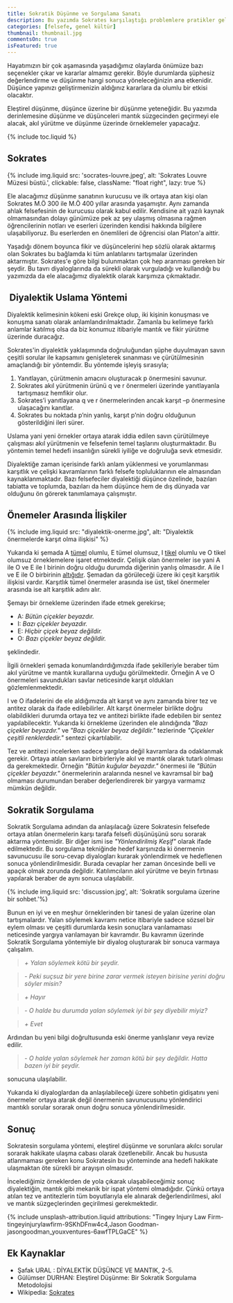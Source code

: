 ```yaml
---
title: Sokratik Düşünme ve Sorgulama Sanatı
description: Bu yazımda Sokrates karşılaştığı problemlere pratikler geliştirirken izlediği yolların neler olduğu ve yaklaşımları değerlendireceğiz.
categories: [felsefe, genel kültür]
thumbnail: thumbnail.jpg
commentsOn: true
isFeatured: true
---
```


Hayatımızın bir çok aşamasında yaşadığımız olaylarda önümüze bazı seçenekler çıkar ve kararlar almamız gerekir. Böyle durumlarda şüphesiz değerlendirme ve düşünme hangi sonuca yöneleceğinizin ana etkenidir. Düşünce yapınızı geliştirmenizin aldığınız kararlara da olumlu bir etkisi olacaktır.

Eleştirel düşünme, düşünce üzerine bir düşünme yeteneğidir. Bu yazımda derinlemesine düşünme ve düşünceleri mantık süzgecinden geçirmeyi ele alacak, akıl yürütme ve düşünme üzerinde örneklemeler yapacağız.

{% include toc.liquid %}

## Sokrates

{% include img.liquid src: 'socrates-louvre.jpeg', alt: 'Sokrates Louvre Müzesi büstü.', clickable: false, className: "float right", lazy: true %}

Ele alacağımız düşünme sanatının kurucusu ve ilk ortaya atan kişi olan Sokrates M.Ö 300 ile M.Ö 400 yıllar arasında yaşamıştır. Aynı zamanda ahlak felsefesinin de kurucusu olarak kabul edilir. Kendisine ait yazılı kaynak olmamasından dolayı günümüze pek az şey ulaşmış olmasına rağmen öğrencilerinin notları ve eserleri üzerinden kendisi hakkında bilgilere ulaşabiliyoruz. Bu eserlerden en önemlileri de öğrencisi olan Platon'a aittir.

Yaşadığı dönem boyunca fikir ve düşüncelerini hep sözlü olarak aktarmış olan Sokrates bu bağlamda ki tüm anlatılarını tartışmalar üzerinden aktarmıştır. Sokrates'e göre bilgi bulunmaktan çok hep aranması gereken bir şeydir. Bu tavrı diyaloglarında da sürekli olarak vurguladığı ve kullandığı bu yazımızda da ele alacağımız diyalektik olarak karşımıza çıkmaktadır.

##  Diyalektik Uslama Yöntemi

Diyalektik kelimesinin kökeni eski Grekçe olup, iki kişinin konuşması ve konuşma sanatı olarak anlamlandırılmaktadır. Zamanla bu kelimeye farklı anlamlar katılmış olsa da biz konumuz itibariyle mantık ve fikir yürütme üzerinde duracağız.

Sokrates'in diyalektik yaklaşımında doğruluğundan şüphe duyulmayan savın çeşitli sorular ile kapsamını genişleterek sınanması ve çürütülmesinin amaçlandığı bir yöntemdir. Bu yöntemde işleyiş sırasıyla;

1. Yanıtlayan, çürütmenin amacını oluşturacak p önermesini savunur.
2. Sokrates akıl yürütmenin ürünü q ve r önermeleri üzerinde yanıtlayanla tartışmasız hemfikir olur.
3. Sokrates’i yanıtlayana q ve r önermelerinden ancak karşıt –p önermesine ulaşacağını kanıtlar.
4. Sokrates bu noktada p’nin yanlış, karşıt p’nin doğru olduğunun gösterildiğini ileri sürer.

Uslama yani yeni örnekler ortaya atarak iddia edilen savın çürütülmeye çalışması akıl yürütmenin ve felsefenin temel taşlarını oluşturmaktadır. Bu yöntemin temel hedefi insanlığın sürekli iyiliğe ve doğruluğa sevk etmesidir.

Diyalektiğe zaman içerisinde farklı anlam yüklenmesi ve yorumlanması karşıtlık ve çelişki kavramlarının farklı felsefe topluluklarının ele almasından kaynaklanmaktadır. Bazı felsefeciler diyalektiği düşünce özelinde, bazıları tabiatta ve toplumda, bazıları da hem düşünce hem de dış dünyada var olduğunu ön görerek tanımlamaya çalışmıştır.

## Önemeler Arasında İlişkiler

{% include img.liquid src: "diyalektik-onerme.jpg", alt: "Diyalektik önermelerde karşıt olma ilişkisi" %}

Yukarıda ki şemada A [tümel](https://tr.wikipedia.org/wiki/Kavram#:~:text=T%C3%BCmel%2C%20tekil%20ve%20tikel%20kavramlar,t%C3%BCmel%20ya%20da%20tekil%20olabilirler.) olumlu, E tümel olumsuz, I [tikel](https://tr.wikipedia.org/wiki/Kavram#:~:text=T%C3%BCmel%2C%20tekil%20ve%20tikel%20kavramlar,t%C3%BCmel%20ya%20da%20tekil%20olabilirler.) olumlu ve O tikel olumsuz örneklemelere işaret etmektedir. Çelişik olan önermeler ise yani A ile O ve E ile I birinin doğru olduğu durumda diğerinin yanlış olmasıdır. A ile I ve E ile O birbirinin [altığıdır](https://tr.wiktionary.org/wiki/alt%C4%B1k). Şemadan da görüleceği üzere iki çeşit karşıtlık ilişkisi vardır. Karşıtlık tümel önermeler arasında ise üst, tikel önermeler arasında ise alt karşıtlık adını alır.

Şemayı bir örnekleme üzerinden ifade etmek gerekirse;

- A: _Bütün çiçekler beyazdır._
- I: _Bazı çiçekler beyazdır._
- E: _Hiçbir çiçek beyaz değildir._
- O: _Bazı çiçekler beyaz değildir._

şeklindedir.

İlgili örnekleri şemada konumlandırdığımızda ifade şekilleriyle beraber tüm akıl yürütme ve mantık kurallarına uyduğu görülmektedir. Örneğin A ve O önermeleri savundukları savlar neticesinde karşıt oldukları gözlemlenmektedir.

I ve O ifadelerini de ele aldığımızda alt karşıt ve aynı zamanda birer tez ve antitez olarak da ifade edilebilirler. Alt karşıt önermeler birlikte doğru olabildikleri durumda ortaya tez ve antitezi birlikte ifade edebilen bir sentez yapılabilecektir. Yukarıda ki örnekleme üzerinden ele alındığında _"Bazı çiçekler beyazdır."_ ve _"Bazı çiçekler beyaz değildir."_ tezlerinde _"Çiçekler çeşitli renklerdedir."_ sentezi çıkartılabilir.

Tez ve antitezi incelerken sadece yargılara değil kavramlara da odaklanmak gerekir. Ortaya atılan savların birbirleriyle akıl ve mantık olarak tutarlı olması da gerekmektedir. Örneğin _"Bütün kuğular beyazdır."_ önermesi ile _"Bütün çiçekler beyazdır."_ önermelerinin aralarında nesnel ve kavramsal bir bağ olmaması durumundan beraber değerlendirerek bir yargıya varmamız mümkün değildir.

## Sokratik Sorgulama

Sokratik Sorgulama adından da anlaşılacağı üzere Sokratesin felsefede ortaya atılan önermelerin karşı tarafa felsefi düşünüşünü soru sorarak aktarma yöntemidir. Bir diğer ismi ise _"Yönlendirilmiş Keşif"_ olarak ifade edilmektedir. Bu sorgulama tekniğinde hedef karşınızda ki önermenin savunucusu ile soru-cevap diyalogları kurarak yönlendirmek ve hedeflenen sonuca yönlendirilmesidir. Burada cevaplar her zaman öncesinde belli ve apaçık olmak zorunda değildir. Katılımcıların akıl yürütme ve beyin fırtınası yapılarak beraber de aynı sonuca ulaşılabilir.

{% include img.liquid src: 'discussion.jpg', alt: 'Sokratik sorgulama üzerine bir sohbet.'%}

Bunun en iyi ve en meşhur örneklerinden bir tanesi de yalan üzerine olan tartışmalardır. Yalan söylemek kavramı netice itibariyle sadece sözsel bir eylem olması ve çeşitli durumlarda kesin sonuçlara varılamaması neticesinde yargıya varılamayan bir kavramdır. Bu kavramın üzerinde Sokratik Sorgulama yöntemiyle bir diyalog oluşturarak bir sonuca varmaya çalışalım.

> _+ Yalan söylemek kötü bir şeydir._

> _- Peki suçsuz bir yere birine zarar vermek isteyen birisine yerini doğru söyler misin?_

> _+ Hayır_

> _- O halde bu durumda yalan söylemek iyi bir şey diyebilir miyiz?_

> _+ Evet_

Ardından bu yeni bilgi doğrultusunda eski önerme yanlışlanır veya revize edilir.

> _- O halde yalan söylemek her zaman kötü bir şey değildir. Hatta bazen iyi bir şeydir._

sonucuna ulaşılabilir.

Yukarıda ki diyaloglardan da anlaşılabileceği üzere sohbetin gidişatını yeni önermeler ortaya atarak değil önermenin savunucusunu yönlendirici mantıklı sorular sorarak onun doğru sonuca yönlendirilmesidir.

## Sonuç

Sokratesin sorgulama yöntemi, eleştirel düşünme ve sorunlara akılcı sorular sorarak hakikate ulaşma cabası olarak özetlenebilir. Ancak bu hususta atlanmaması gereken konu Sokratesin bu yönteminde ana hedefi hakikate ulaşmaktan öte sürekli bir arayışın olmasıdır.

İncelediğimiz örneklerden de yola çıkarak ulaşabileceğimiz sonuç diyalektiğin, mantık gibi mekanik bir ispat yöntemi olmadığıdır. Çünkü ortaya atılan tez ve antitezlerin tüm boyutlarıyla ele alınarak değerlendirilmesi, akıl ve mantık süzgeçlerinden geçirilmesi gerekmektedir.

{% include unsplash-attribution.liquid attributions: "Tingey Injury Law Firm-tingeyinjurylawfirm-9SKhDFnw4c4,Jason Goodman-jasongoodman_youxventures-6awfTPLGaCE" %}

## Ek Kaynaklar

- Şafak URAL : DİYALEKTİK DÜŞÜNCE VE MANTIK, 2-5.
- Gülümser DURHAN: Eleştirel Düşünme: Bir Sokratik Sorgulama Metodolojisi
- Wikipedia: [Sokrates](https://tr.wikipedia.org/wiki/Sokrates)
